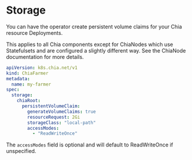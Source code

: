 # Storage

You can have the operator create persistent volume claims for your Chia resource Deployments. 

This applies to all Chia components except for ChiaNodes which use Statefulsets and are configured a slightly different way. See the ChiaNode documentation for more details.

```yaml
apiVersion: k8s.chia.net/v1
kind: ChiaFarmer
metadata:
  name: my-farmer
spec:
  storage:
    chiaRoot:
      persistentVolumeClaim:
        generateVolumeClaims: true
        resourceRequest: 2Gi
        storageClass: "local-path"
        accessModes:
          - "ReadWriteOnce"
```

The `accessModes` field is optional and will default to ReadWriteOnce if unspecified.
